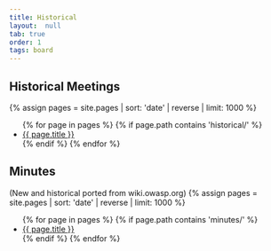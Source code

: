 ```yaml
---
title: Historical
layout:  null
tab: true
order: 1
tags: board
---
```


## Historical Meetings

{% assign pages = site.pages | sort: 'date' | reverse | limit: 1000 %}
<ul>
{% for page in pages %}
 {% if page.path contains 'historical/' %}
 <li><a href='/www-board{{ page.url }}'>{{ page.title }}</a></li>
 {% endif %}
{% endfor %}
</ul>

## Minutes
(New and historical ported from wiki.owasp.org)
{% assign pages = site.pages | sort: 'date' | reverse | limit: 1000 %}
<ul>
{% for page in pages %}
 {% if page.path contains 'minutes/' %}
 <li><a href='/www-board{{ page.url }}'>{{ page.title }}</a></li>
 {% endif %}
{% endfor %}
</ul>
